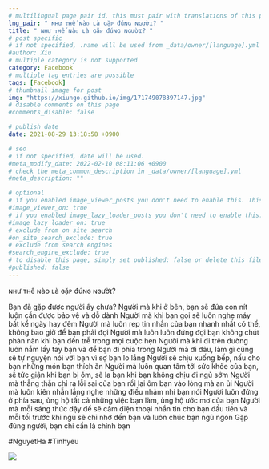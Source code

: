 ```yaml
---
# multilingual page pair id, this must pair with translations of this page. (This name must be unique)
lng_pair: " ɴʜư ᴛʜế ɴàᴏ ʟà ɢặᴘ đúɴɢ ɴɢườɪ? "
title: " ɴʜư ᴛʜế ɴàᴏ ʟà ɢặᴘ đúɴɢ ɴɢườɪ? "
# post specific
# if not specified, .name will be used from _data/owner/[language].yml
#author: Xíu
# multiple category is not supported
category: Facebook
# multiple tag entries are possible
tags: [Facebook]
# thumbnail image for post
img: "https://xiungo.github.io/img/171749078397147.jpg"
# disable comments on this page
#comments_disable: false

# publish date
date: 2021-08-29 13:18:58 +0900

# seo
# if not specified, date will be used.
#meta_modify_date: 2022-02-10 08:11:06 +0900
# check the meta_common_description in _data/owner/[language].yml
#meta_description: ""

# optional
# if you enabled image_viewer_posts you don't need to enable this. This is only if image_viewer_posts = false
#image_viewer_on: true
# if you enabled image_lazy_loader_posts you don't need to enable this. This is only if image_lazy_loader_posts = false
#image_lazy_loader_on: true
# exclude from on site search
#on_site_search_exclude: true
# exclude from search engines
#search_engine_exclude: true
# to disable this page, simply set published: false or delete this file
#published: false
---
```


<!-- outline-start -->

ɴʜư ᴛʜế ɴàᴏ ʟà ɢặᴘ đúɴɢ ɴɢườɪ?

Bạn đã gặp được người ấy chưa?
Người mà khi ở bên, bạn sẽ đứa con nít luôn cần được bảo vệ và dỗ dành
Người mà khi bạn gọi sẽ luôn nghe máy bất kể ngày hay đêm
Người mà luôn rep tin nhắn của bạn nhanh nhất có thể, không bao giờ để bạn phải đợi
Người mà luôn luôn đứng đợi bạn không chút phàn nàn khi bạn đến trễ trong mọi cuộc hẹn
Người mà khi đi trên đường luôn nắm lấy tay bạn và để bạn đi phía trong
Người mà đi đâu, làm gì cũng sẽ tự nguyện nói với bạn vì sợ bạn lo lắng
Người sẽ chịu xuống bếp, nấu cho bạn những món bạn thích ăn
Người mà luôn quan tâm tới sức khỏe của bạn, sẽ tức giận khi bạn bị ốm, sẽ la bạn khi bạn không chịu đi ngủ sớm
Người mà thẳng thắn chỉ ra lỗi sai của bạn rồi lại ôm bạn vào lòng mà an ủi
Người mà luôn kiên nhẫn lắng nghe những điều nhảm nhí bạn nói
Người luôn đứng ở phía sau, ủng hộ tất cả những việc bạn làm, ủng hộ ước mơ của bạn
Người mà mỗi sáng thức dậy để sẽ cầm điện thoại nhắn tin cho bạn đầu tiên và mỗi tối trước khi ngủ sẽ chỉ nhớ đến bạn và luôn chúc bạn ngủ ngon
Gặp đúng người, bạn chỉ cần là chính bạn

#NguyetHa
#Tinhyeu

<!-- outline-end -->

<img src= "https://xiungo.github.io/img/171749078397147.jpg">
